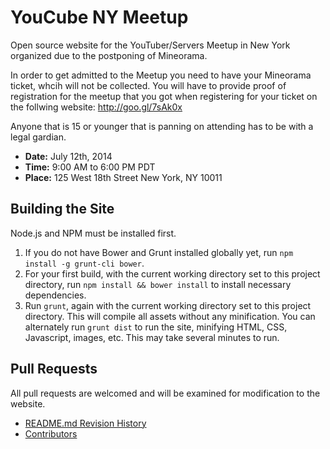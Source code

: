 YouCube NY Meetup
==

Open source website for the YouTuber/Servers Meetup in New York organized due to the postponing of Mineorama.

In order to get admitted to the Meetup you need to have your Mineorama ticket, whcih will not be collected. You will have to provide proof of registration for the meetup that you got when registering for your ticket on the follwing website: http://goo.gl/7sAk0x

Anyone that is 15 or younger that is panning on attending has to be with a legal gardian.

  - **Date:** July 12th, 2014
  - **Time:** 9:00 AM to 6:00 PM PDT
  - **Place:** 125 West 18th Street New York, NY 10011

Building the Site
--

Node.js and NPM must be installed first.

 1. If you do not have Bower and Grunt installed globally yet, run `npm install -g grunt-cli bower`.
 2. For your first build, with the current working directory set to this project directory, run `npm install && bower install` to install necessary dependencies.
 3. Run `grunt`, again with the current working directory set to this project directory. This will compile all assets without any minification. You can alternately run `grunt dist` to run the site, minifying HTML, CSS, Javascript, images, etc. This may take several minutes to run.

Pull Requests
--

All pull requests are welcomed and will be examined for modification to the website.

 - [README.md Revision History](https://github.com/MCProHosting/site-youcubemeetup/commits/master/README.md)
 - [Contributors](https://github.com/MCProHosting/site-youcubemeetup/graphs/contributors)


[Website]:http://youcubemeetup.com/
[Twitter]:https://twitter.com/YouCubeMeetup

[Robert Carmosino]:https://github.com/CrypticStorm
[RCTwitter]:https://twitter.com/Cryptic_Storm
[Matthew Salsamendi]:https://github.com/MCProhosting-Matt
[Connor Peet]:https://github.com/connor4312
[David Wasman]:https://github.com/therealduckie
[Jack Cook]:https://github.com/jackcook
